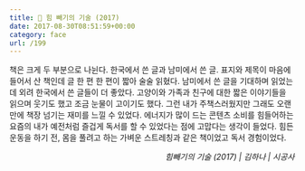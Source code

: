 ```yaml
---
title: 📖 힘 빼기의 기술 (2017)
date: 2017-08-30T08:51:59+00:00
category: face
url: /199
---
```


책은 크게 두 부분으로 나뉜다. 한국에서 쓴 글과 남미에서 쓴 글. 표지와 제목이 마음에 들어서 산 책인데 글 한 편 한 편이 짧아 술술 읽혔다. 남미에서 쓴 글을 기대하며 읽었는데 외려 한국에서 쓴 글들이 더 좋았다. 고양이와 가족과 친구에 대한 짧은 이야기들을 읽으며 웃기도 했고 조금 눈물이 고이기도 했다. 그런 내가 주책스러웠지만 그래도 오랜만에 책장 넘기는 재미를 느낄 수 있었다. 에너지가 많이 드는 콘텐츠 소비를 힘들어하는 요즘의 내가 예전처럼 즐겁게 독서를 할 수 있었다는 점에 고맙다는 생각이 들었다. 힘든 운동을 하기 전, 몸을 풀려고 하는 가벼운 스트레칭과 같은 책이었고 독서 경험이었다.

<p style="text-align:right">
  <em>힘빼기의 기술 (2017) | 김하나</em><em>&nbsp;| 시공사</em>
</p>